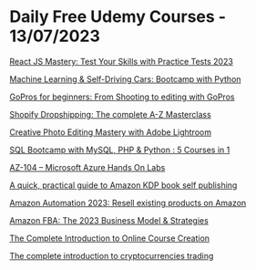 # Daily Free Udemy Courses - 13/07/2023

[React JS Mastery: Test Your Skills with Practice Tests 2023](https://www.udemy.com/course/react-js-mastery-test-your-skills-with-practice-tests-2023/?couponCode=JULY-GIVE-AWAY)
[Machine Learning & Self-Driving Cars: Bootcamp with Python](https://www.udemy.com/course/machine-learning-self-driving-cars/?couponCode=476F45C2372D4E185584)
[GoPros for beginners: From Shooting to editing with GoPros](https://www.udemy.com/course/gopro-for-beginners-a-masterclass/?couponCode=861A524E5132ED34D044)
[Shopify Dropshipping: The complete A-Z Masterclass](https://www.udemy.com/course/digital-dropshipping/?couponCode=JULY23)
[Creative Photo Editing Mastery with Adobe Lightroom](https://www.udemy.com/course/photo-editing-mastery-with-adobe-lightroom/?couponCode=3A8D2A671212FE03DBB0)
[SQL Bootcamp with MySQL, PHP & Python : 5 Courses in 1](https://www.udemy.com/course/complete-sql-bootcamp-with-mysql-php-python/?couponCode=SQLJULY2023)
[AZ-104 – Microsoft Azure Hands On Labs](https://www.udemy.com/course/az-104-microsoft-azure-hands-on-labs/?couponCode=5BFB013782D794106EE0)
[A quick, practical guide to Amazon KDP book self publishing](https://www.udemy.com/course/a-practical-guide-to-amazon-kdp-book-self-publishing/?couponCode=0E4D6B2A6D72B925923E)
[Amazon Automation 2023: Resell existing products on Amazon](https://www.udemy.com/course/amazon-automation-the-new-business-strategies/?couponCode=JULY23)
[Amazon FBA: The 2023 Business Model & Strategies](https://www.udemy.com/course/amazon-fba-the-new-business-strategies/?couponCode=JULY23)
[The Complete Introduction to Online Course Creation](https://www.udemy.com/course/the-complete-introduction-to-online-course-creation/?couponCode=58CF7CAA99D8D25BB8E3)
[The complete introduction to cryptocurrencies trading](https://www.udemy.com/course/the-complete-introduction-to-cryptocurrencies-trading/?couponCode=A720625E21F6D9825B78)
